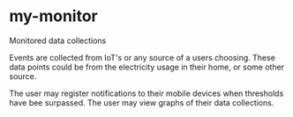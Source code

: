 # my-monitor
Monitored data collections

Events are collected from IoT's or any source of a users choosing.
These data points could be from the electricity usage in their home, or some other source.

The user may register notifications to their mobile devices when thresholds have bee surpassed.
The user may view graphs of their data collections.

